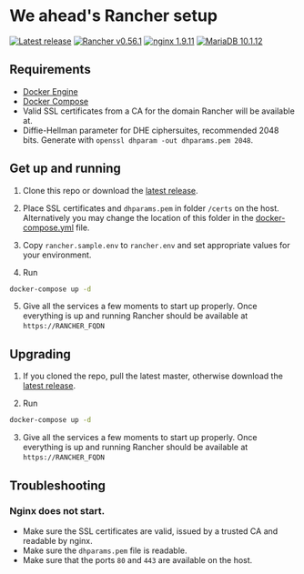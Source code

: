 # We ahead's Rancher setup

[![Latest release](https://img.shields.io/badge/latest-v1.0.0-green.svg)](https://github.com/weahead/rancher-server/releases/tag/v1.0.0)
[![Rancher v0.56.1](https://img.shields.io/badge/rancher-v0.56.1-green.svg)](https://github.com/rancher/rancher/releases/tag/v0.56.1)
[![nginx 1.9.11](https://img.shields.io/badge/nginx-1.9.11-green.svg)]()
[![MariaDB 10.1.12](https://img.shields.io/badge/mariadb-10.1.12-green.svg)]()

## Requirements

- [Docker Engine](https://www.docker.com/products/docker-engine)
- [Docker Compose](https://www.docker.com/products/docker-compose)
- Valid SSL certificates from a CA for the domain Rancher will be available at.
- Diffie-Hellman parameter for DHE ciphersuites, recommended 2048 bits. Generate
  with `openssl dhparam -out dhparams.pem 2048`.


## Get up and running

1. Clone this repo or download the [latest release](https://github.com/weahead/rancher-server/releases/latest).

2. Place SSL certificates and `dhparams.pem` in folder `/certs` on the host.
   Alternatively you may change the location of this folder in the
   [docker-compose.yml](docker-compose.yml) file.

3. Copy `rancher.sample.env` to `rancher.env` and set appropriate values for
   your environment.

4. Run

```sh
docker-compose up -d
```

5. Give all the services a few moments to start up properly. Once everything is
   up and running Rancher should be available at `https://RANCHER_FQDN`


## Upgrading

1. If you cloned the repo, pull the latest master, otherwise download the
   [latest release](https://github.com/weahead/rancher-server/releases/latest).

2. Run

```sh
docker-compose up -d
```

3. Give all the services a few moments to start up properly. Once everything is
   up and running Rancher should be available at `https://RANCHER_FQDN`


## Troubleshooting

### Nginx does not start.

- Make sure the SSL certificates are valid, issued by a trusted CA and readable
  by nginx.
- Make sure the `dhparams.pem` file is readable.
- Make sure that the ports `80` and `443` are available on the host.
